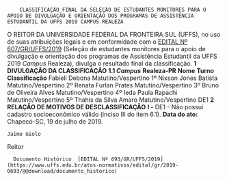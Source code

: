         CLASSIFICAÇÃO FINAL DA SELEÇÃO DE ESTUDANTES MONITORES PARA O APOIO DE DIVULGAÇÃO E ORIENTAÇÃO DOS PROGRAMAS DE ASSISTÊNCIA ESTUDANTIL DA UFFS 2019 CAMPUS REALEZA  

 O REITOR DA UNIVERSIDADE FEDERAL DA FRONTEIRA SUL (UFFS), no uso de suas atribuições legais e em conformidade com o [EDITAL Nº 607/GR/UFFS/2019](https://www.uffs.edu.br/atos-normativos/edital/gr/2019-0607) (Seleção de estudantes monitores para o apoio de divulgação e orientação dos programas de Assistência Estudantil da UFFS 2019 *Campus*  Realeza), divulga o resultado final da classificação.  **1 DIVULGAÇÃO DA CLASSIFICAÇÃO** **1.1 *Campus***  **Realeza-PR**     **Nome**   **Turno**   **Classificação**     Fabieli Debona   Matutino/Vespertino   1º     Nixson Jones Batista   Matutino/Vespertino   2º     Renata Furlan Prates   Matutino/Vespertino   3º     Bruno de Oliveira Alves   Matutino/Vespertino   4º     Ieda Paula Rapachi   Matutino/Vespertino   5º     Thahis da Silva Amaro   Matutino/Vespertino   DE1      **2 RELAÇÃO DE MOTIVOS DE DESCLASSIFICAÇÃO** **I -**  DE1 - Não possui cadastro socioeconômico válido (inciso III do item 6.1).        **Data do ato:** Chapecó-SC, 19 de julho de 2019.   
 

    Jaime Giolo   
 Reitor 

      Documento Histórico  [EDITAL Nº 693/GR/UFFS/2019](https://www.uffs.edu.br/atos-normativos/edital/gr/2019-0693/@@download/documento_historico)     
      